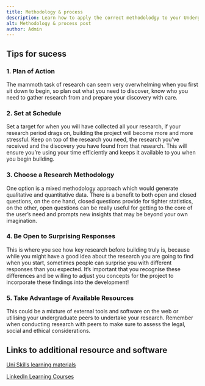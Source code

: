 ```yaml
---
title: Methodology & process
description: Learn how to apply the correct methodolodgy to your Undergraduate project work while following a structured process. 
alt: Methodology & process post
author: Admin
---
```


## Tips for sucess
    
### 1. Plan of Action

The mammoth task of research can seem very overwhelming when you first sit down to begin, so plan out what you need to discover, know who you need to gather research from and prepare your discovery with care.

### 2. Set at Schedule

Set a target for when you will have collected all your research, if your research period drags on, building the project will become more and more stressful. Keep on top of the research you need, the research you’ve received and the discovery you have found from that research. This will ensure you’re using your time efficiently and keeps it available to you when you begin building.

### 3. Choose a Research Methodology

One option is a mixed methodology approach which would generate qualitative and quantitative data. There is a benefit to both open and closed questions, on the one hand, closed questions provide for tighter statistics, on the other, open questions can be really useful for getting to the core of the user’s need and prompts new insights that may be beyond your own imagination.

### 4. Be Open to Surprising Responses
This is where you see how key research before building truly is, because while you might have a good idea about the research you are going to find when you start, sometimes people can surprise you with different responses than you expected. It’s important that you recognise these differences and be willing to adjust you concepts for the project to incorporate these findings into the development! 

### 5. Take Advantage of Available Resources
This could be a mixture of external tools and software on the web or utilising your undergraduate peers to undertake your research. Remember when conducting research with peers to make sure to assess the legal, social and ethical considerations. 


## Links to additional resource and software 
<a href="https://www.edgehill.ac.uk/ls/uni-skills/">Uni Skills learning materials</a>

<a href="https://www.linkedin.com/learning/me?u=35744052">LinkedIn Learning Courses</a>